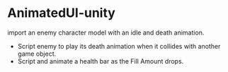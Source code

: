 # AnimatedUI-unity
import an enemy character model with an idle and death animation.

- Script enemy to play its death animation when it collides with another game object.
- Script and animate a health bar as the Fill Amount drops.

